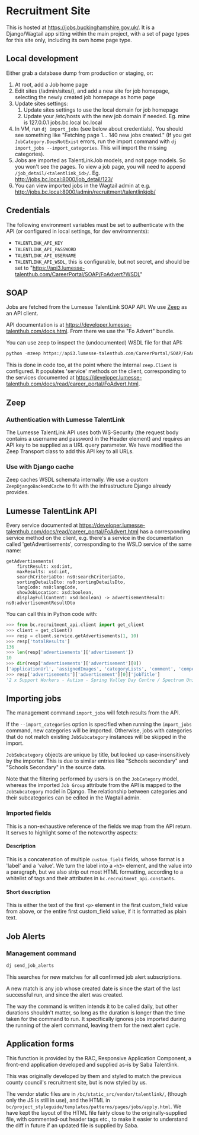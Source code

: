 # Recruitment Site

This is hosted at https://jobs.buckinghamshire.gov.uk/. It is a Django/Wagtail app sitting within the main project, with a set of page types for this site only, including its own home page type.

## Local development

Either grab a database dump from production or staging, or:

1. At root, add a Job home page
1. Edit sites (/admin/sites/), and add a new site for job homepage, selecting the newly created job homepage as home page
1. Update sites settings:
   1. Update sites settings to use the local domain for job homepage
   1. Update your /etc/hosts with the new job domain if needed. Eg. mine is 127.0.0.1 jobs.bc.local bc.local
1. In VM, run `dj import_jobs` (see below about credentials). You should see something like "Fetching page 1... 140 new jobs created." (If you get `JobCategory.DoesNotExist` errors, run the import command with `dj import_jobs --import_categories`. This will import the missing categories).
1. Jobs are imported as TalentLinkJob models, and not page models. So you won't see the pages. To view a job page, you will need to append `/job_detail/<talentlink_id>/`. Eg. http://jobs.bc.local:8000/job_detail/123/
1. You can view imported jobs in the Wagtail admin at e.g. http://jobs.bc.local:8000/admin/recruitment/talentlinkjob/

## Credentials

The following environment variables must be set to authenticate with the API (or configured in local settings, for dev enviromnents):

- `TALENTLINK_API_KEY`
- `TALENTLINK_API_PASSWORD`
- `TALENTLINK_API_USERNAME`
- `TALENTLINK_API_WSDL`, this is configurable, but not secret, and should be set to "https://api3.lumesse-talenthub.com/CareerPortal/SOAP/FoAdvert?WSDL"

## SOAP

Jobs are fetched from the Lumesse TalentLink SOAP API. We use [Zeep](https://python-zeep.readthedocs.io/en/master/client.html) as an API client.

API documentation is at https://developer.lumesse-talenthub.com/docs.html. From there we use the "Fo Advert" bundle.

You can use zeep to inspect the (undocumented) WSDL file for that API:

```python
python -mzeep https://api3.lumesse-talenthub.com/CareerPortal/SOAP/FoAdvert?WSDL
```

This is done in code too, at the point where the internal `zeep.Client` is configured. It populates 'service' methods on the client, corresponding to the services documented at https://developer.lumesse-talenthub.com/docs/read/career_portal/FoAdvert.html.

## Zeep

### Authentication with Lumesse TalentLink

The Lumesse TalentLink API uses both WS-Security (the request body contains a username and password in the Header element) and requires an API key to be supplied as a URL query parameter. We have modified the Zeep Transport class to add this API key to all URLs.

### Use with Django cache

Zeep caches WSDL schemata internally. We use a custom `ZeepDjangoBackendCache` to fit with the infrastructure Django already provides.

## Lumesse TalentLink API

Every service documented at https://developer.lumesse-talenthub.com/docs/read/career_portal/FoAdvert.html has a corresponding service method on the client, e.g. there's a service in the documentation called 'getAdvertisements', corresponding to the WSLD service of the same name:

```wsld
getAdvertisements(
    firstResult: xsd:int,
    maxResults: xsd:int,
    searchCriteriaDto: ns0:searchCriteriaDto,
    sortingDetailsDto: ns0:sortingDetailsDto,
    langCode: ns0:langCode,
    showJobLocation: xsd:boolean,
    displayFullContent: xsd:boolean) -> advertisementResult: ns0:advertisementResultDto
```

You can call this in Python code with:

```python
>>> from bc.recruitment_api.client import get_client
>>> client = get_client()
>>> resp = client.service.getAdvertisements(1, 10)
>>> resp['totalResults']
136
>>> len(resp['advertisements']['advertisement'])
10
>>> dir(resp['advertisements']['advertisement'][0])
['applicationUrl', 'assignedImages', 'categoryLists', 'comment', 'compensationMaxValue', 'compensationMinValue', 'configurableFields', 'contractCompensationPeriod', 'contractDuration', 'customFields', 'customLovs', 'descriptionUrl', 'dueDate', 'duration', 'expectedEndDate', 'expectedStartDate', 'externalJobNumber', 'generalApplication', 'id', 'indeedConfiguration', 'jobLocations', 'jobNumber', 'jobTitle', 'jobUpdateDate', 'keyword', 'language', 'location', 'operationals', 'organizations', 'postingEndDate', 'postingStartDate', 'postingTargetStatus', 'postingUserEmail', 'recruiters', 'recruitingCompany', 'requisitionInternalJobNumber', 'showCompensation', 'showRecruiter', 'siteLanguage', 'sponsoredJobContext', 'standardLovs', 'standardRate', 'status', 'strapline']
>>> resp['advertisements']['advertisement'][0]['jobTitle']
'2 x Support Workers - Autism - Spring Valley Day Centre / Spectrum Unit'
```

## Importing jobs

The management command `import_jobs` will fetch results from the API.

If the `--import_categories` option is specified when running the `import_jobs` command, new categories will be imported. Otherwise, jobs with categories that do not match existing `JobSubcategory` instances will be skipped in the import.

`JobSubcategory` objects are unique by title, but looked up case-insensitively by the importer. This is due to similar entries like "Schools secondary" and "Schools Secondary" in the source data.

Note that the filtering performed by users is on the `JobCategory` model, whereas the imported `Job Group` attribute from the API is mapped to the `JobSubcategory` model in Django. The relationship between categories and their subcategories can be edited in the Wagtail admin.

### Imported fields

This is a non-exhaustive reference of the fields we map from the API return. It serves to highlight some of the noteworthy aspects:

#### Description

This is a concatenation of multiple `custom_field` fields, whose format is a 'label' and a 'value'. We turn the label into a `<h3>` element, and the value into a paragraph, but we also strip out most HTML formatting, according to a whitelist of tags and their attributes in `bc.recruitment_api.constants`.

#### Short description

This is either the text of the first `<p>` element in the first custom_field value from above, or the entire first custom_field value, if it is formatted as plain text.

## Job Alerts

### Management command

```python
dj send_job_alerts
```

This searches for new matches for all confirmed job alert subscriptions.

A new match is any job whose created date is since the start of the last successful run, and since the alert was created.

The way the command is written intends it to be called daily, but other durations shouldn't matter, so long as the duration is longer than the time taken for the command to run. It specifically ignores jobs imported during the running of the alert command, leaving them for the next alert cycle.

## Application forms

This function is provided by the RAC, Responsive Application Component, a front-end application developed and supplied as-is by Saba Talentlink.

This was originally developed by them and styled to match the previous county council's recruitment site, but is now styled by us.

The vendor static files are in `/bc/static_src/vendor/talentlink/`, (though only the JS is still in use), and the HTML in `bc/project_styleguide/templates/patterns/pages/jobs/apply.html`. We have kept the layout of the HTML file fairly close to the originally-supplied file, with commented-out header tags etc., to make it easier to understand the diff in future if an updated file is supplied by Saba.
